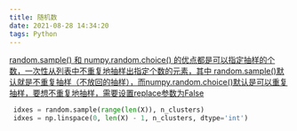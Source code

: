 ```yaml
---
title: 随机数
date: 2021-08-28 14:34:20
tags: Python
---
```


[random.sample() 和 numpy.random.choice() 的优点都是可以指定抽样的个数，一次性从列表中不重复地抽样出指定个数的元素，其中 random.sample()默认就是不重复抽样（不放回的抽样），而numpy.random.choice()默认是可以重复抽样，要想不重复地抽样，需要设置replace参数为False](https://javywang.blog.csdn.net/article/details/90667570)

```python
 idxes = random.sample(range(len(X)), n_clusters)
 idxes = np.linspace(0, len(X) - 1, n_clusters, dtype='int')
```

